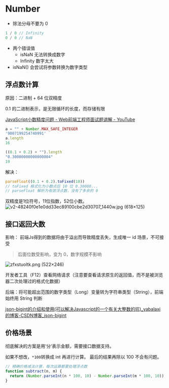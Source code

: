 # Number

- 除法分母不要为 0

```js
1 / 0 // Infinity
0 / 0 // NaN
```

- 两个错误值
  - isNaN 无法转换成数字
  - Infinity 数字太大
- isNaN() 会尝试将参数转换为数字类型

## 浮点数计算

原因：二进制 + 64 位双精度

0.1 的二进制表示，是无限循环的长度，而存储有限

[JavaScript小数精度问题 - Web前端工程师面试题讲解 - YouTube](https://www.youtube.com/watch?v=cI0XQkC9AOc)

```js
a = "" + Number.MAX_SAFE_INTEGER
'9007199254740991'
a.length
16

((0.1 + 0.2) + "").length
"0.30000000000000004"
19
```

解决：
```js
parseFloat((0.1 + 0.2).toFixed(10))
// toFixed 格式化为小数点后 10 位 0.30000...
// parseFloat 解析为有效浮点数，没有了多余的 0
```

双精度是1位符号，11位指数，52位小数。
![v2-48240f0e1e0dd33ec89100cbe2d30707_1440w.jpg (618×125)](https://pic3.zhimg.com/80/v2-48240f0e1e0dd33ec89100cbe2d30707_1440w.jpg?source=1940ef5c)

## 接口返回大数

影响：
前端Js得到的数据将由于溢出而导致精度丢失，生成唯一 id 场景，不可接受

> 后面位数受影响，变为 0，数字规模不影响


![zfxstuoltk.png (522×246)](https://ask.qcloudimg.com/http-save/yehe-2553644/zfxstuoltk.png?imageView2/2/w/1620)

开发者工具（F12）查看网络请求（注意要查看请求原生的返回值，而不是被浏览器二次处理过的格式化数据）

后端：将可能超出范围的数字类型（Long）变量转为字符串类型（String），前端始终用 String 判断

[json-bigint的介绍和使用(可以解决Javascript的一个有关大整数的坑)_yabalaxi的博客-CSDN博客_json-bigint](https://blog.csdn.net/Aaa_Liao/article/details/106982675)

## 价格场景

彻底解决的方案是用‘分’表示金额，需要接口数据支持。

如果不想改，`*100`转换成 int 再进行计算。
最后的结果再除以 100 不会有问题。
```js
// 精确价格减法计算，每次运算都要处理浮点数
function subtract(n, m) {
  return (Number.parseInt(n * 100, 10) - Number.parseInt(m * 100, 10)) / 100
}
```
